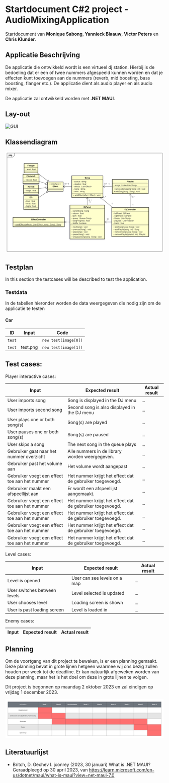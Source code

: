# Startdocument C#2 project - AudioMixingApplication

Startdocument van **Monique Sabong**, **Yannieck Blaauw**, **Victor Peters** en **Chris Klunder**.

## Applicatie Beschrijving
De applicatie die ontwikkeld wordt is een virtueel dj station. Hierbij is de bedoeling dat er een of twee nummers afgespeeld kunnen worden en dat je effecten kunt toevoegen aan de nummers (reverb, mid boosting, bass boosting, flanger etc.). De applicatie dient als audio player en als audio mixer.

De applicatie zal ontwikkeld worden met **.NET MAUI**.

## Lay-out


![GUI](set/imagelink.png "First Version of the GUI")

## Klassendiagram

![Class Diagram](img/classdiagram.png "First Version of the class diagram")

## Testplan

In this section the testcases will be described to test the application.

### Testdata

In de tabellen hieronder worden de data weergegeven die nodig zijn om de applicatie te testen


#### Car

| ID           | Input          | Code                |
| ------------ | -------------- | ------------------- |
| `test`       |  | `new test(image[0])` |
| `test`       | test.png       | `new test(image[1])` |

## Test cases:

Player interactive cases:

| Input                                         | Expected result                                           | Actual result |
| --------------------------------------------- | --------------------------------------------------------- | ------------- |
| User imports song                             | Song is displayed in the DJ menu                          | ...           |
| User imports second song                      | Second song is also displayed in the DJ menu              | ...           |
| User plays one or both song(s)                | Song(s) are played                                        | ...           |
| User pauses one or both song(s)               | Song(s) are paused                                        | ...           |
| User skips a song                             | The next song in the queue plays                          | ...           |
| Gebruiker gaat naar het nummer overzicht      | Alle nummers in de library worden weergegeven.            | ...           |
| Gebruiker past het volume aan                 | Het volume wordt aangepast                                | ...           |
| Gebruiker voegt een effect toe aan het nummer | Het nummer krijgt het effect dat de gebruiker toegevoegd. | ...           |
| Gebruiker maakt een afspeellijst aan          | Er wordt een afspeellijst aangemaakt.                     | ...           |
| Gebruiker voegt een effect toe aan het nummer | Het nummer krijgt het effect dat de gebruiker toegevoegd. | ...           |
| Gebruiker voegt een effect toe aan het nummer | Het nummer krijgt het effect dat de gebruiker toegevoegd. | ...           |
| Gebruiker voegt een effect toe aan het nummer | Het nummer krijgt het effect dat de gebruiker toegevoegd. | ...           |
| Gebruiker voegt een effect toe aan het nummer | Het nummer krijgt het effect dat de gebruiker toegevoegd. | ...           |

Level cases:

| Input                        | Expected result              | Actual result |
| ---------------------------- | ---------------------------- | ------------- |
| Level is opened              | User can see levels on a map | ...           |
| User switches between levels | Level selected is updated    | ...           |
| User chooses level           | Loading screen is shown      | ...           |
| User is past loading screen  | Level is loaded in           | ...           |

Enemy cases:

| Input | Expected result | Actual result |
| ----- | --------------- | ------------- |

## Planning

Om de voortgang van dit project te bewaken, is er een planning gemaakt. Deze planning bevat in grote lijnen hetgeen waarmee wij ons bezig zullen houden per week tot de deadline. Er kan natuurlijk afgeweken worden van deze planning, maar het is het doel om deze in grote lijnen te volgen.

Dit project is begonnen op maandag 2 oktober 2023 en zal eindigen op vrijdag 1 december 2023.

![Planning](img/Planning.png "Project planning")

## Literatuurlijst

-   Britch, D. Gechev I. jconrey (2023, 30 januari) What is .NET MAUI? Geraadpleegd op 30 april 2023, van <https://learn.microsoft.com/en-us/dotnet/maui/what-is-maui?view=net-maui-7.0>
